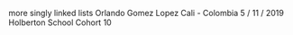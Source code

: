 more singly linked lists
Orlando Gomez Lopez
Cali - Colombia
5 / 11 / 2019
Holberton School
Cohort 10
